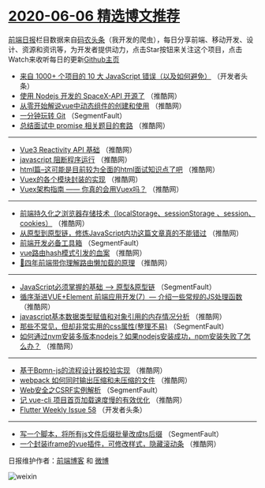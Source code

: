 # [2020-06-06 精选博文推荐](http://hao.caibaojian.com/date/2020/06/06)

[前端日报](http://caibaojian.com/c/news)栏目数据来自[码农头条](http://hao.caibaojian.com/)（我开发的爬虫），每日分享前端、移动开发、设计、资源和资讯等，为开发者提供动力，点击Star按钮来关注这个项目，点击Watch来收听每日的更新[Github主页](https://github.com/kujian/frontendDaily)
* [来自 1000+ 个项目的 10 大 JavaScript 错误（以及如何避免）](http://hao.caibaojian.com/143123.html) （开发者头条）
* [使用 Nodejs 开发的 SpaceX-API 开源了](http://hao.caibaojian.com/143138.html) （推酷网）
* [从零开始解说vue中动态组件的创建和使用](http://hao.caibaojian.com/143130.html) （推酷网）
* [一分钟玩转 Git](http://hao.caibaojian.com/143120.html) （SegmentFault）
* [总结面试中 promise 相关题目的套路](http://hao.caibaojian.com/143134.html) （推酷网）

***
* [Vue3 Reactivity API 基础](http://hao.caibaojian.com/143124.html) （推酷网）
* [javascript 阻断程序运行](http://hao.caibaojian.com/143135.html) （推酷网）
* [html篇&#8211;这可能是目前较为全面的html面试知识点了吧](http://hao.caibaojian.com/143125.html) （推酷网）
* [Vuex的各个模块封装的实现](http://hao.caibaojian.com/143136.html) （推酷网）
* [Vuex架构指南 —— 你真的会用Vuex吗？](http://hao.caibaojian.com/143126.html) （推酷网）

***
* [前端持久化之浏览器存储技术（localStorage、sessionStorage 、session、cookies）](http://hao.caibaojian.com/143137.html) （推酷网）
* [从原型到原型链，修炼JavaScript内功这篇文章真的不能错过](http://hao.caibaojian.com/143127.html) （推酷网）
* [前端开发必备工具箱](http://hao.caibaojian.com/143117.html) （SegmentFault）
* [vue路由hash模式引发的血案](http://hao.caibaojian.com/143128.html) （推酷网）
* [🚩四年前端带你理解路由懒加载的原理](http://hao.caibaojian.com/143139.html) （推酷网）

***
* [JavaScript必须掌握的基础 &#8212;&gt; 原型&amp;原型链](http://hao.caibaojian.com/143118.html) （SegmentFault）
* [循序渐进VUE+Element 前端应用开发(7）&#8212; 介绍一些常规的JS处理函数](http://hao.caibaojian.com/143129.html) （推酷网）
* [javascript基本数据类型赋值和对象引用的内存情况分析](http://hao.caibaojian.com/143140.html) （推酷网）
* [那些不常见，但却非常实用的css属性(整理不易)](http://hao.caibaojian.com/143119.html) （SegmentFault）
* [如何通过nvm安装多版本nodejs？如果nodejs安装成功，npm安装失败了怎么办？](http://hao.caibaojian.com/143141.html) （推酷网）

***
* [基于Bpmn-js的流程设计器校验实现](http://hao.caibaojian.com/143131.html) （推酷网）
* [webpack 如何同时输出压缩和未压缩的文件](http://hao.caibaojian.com/143142.html) （推酷网）
* [Web安全之CSRF实例解析](http://hao.caibaojian.com/143121.html) （SegmentFault）
* [记 vue-cli 项目首页加载速度慢的有效优化](http://hao.caibaojian.com/143132.html) （推酷网）
* [Flutter Weekly Issue 58](http://hao.caibaojian.com/143162.html) （开发者头条）

***
* [写一个脚本，将所有js文件后缀批量改成ts后缀](http://hao.caibaojian.com/143122.html) （SegmentFault）
* [一个封装iframe的vue插件，可修改样式，隐藏滚动条](http://hao.caibaojian.com/143133.html) （推酷网）

日报维护作者：[前端博客](http://caibaojian.com/) 和 [微博](http://caibaojian.com/go/weibo)

![weixin](https://user-images.githubusercontent.com/3055447/38468989-651132ac-3b80-11e8-8e6b-15122322a9d7.png)
